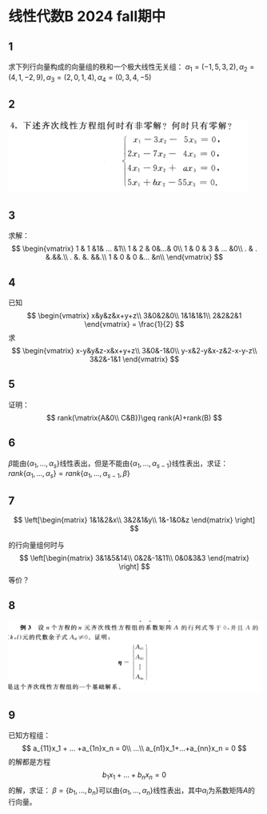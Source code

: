 # 线性代数B 2024 fall期中

## 1

求下列行向量构成的向量组的秩和一个极大线性无关组：
$\alpha_1 = (-1,5,3,2), \alpha_2 = (4,1,-2,9), \alpha_3 = (2,0,1,4), \alpha_4 = (0,3,4,-5)$

## 2

<img src="https://raw.githubusercontent.com/stur007/img/main/img/202412281002113.png" alt="image-20241030194333299" style="zoom:50%;" />

## 3

求解：
$$
\begin{vmatrix}
1 & 1 &1& ... &1\\
1 & 2 & 0&...& 0\\
1 & 0 & 3 & ... &0\\
. & . &.&&.\\
. &. &. &&.\\
1 & 0 & 0 &... &n\\
\end{vmatrix}
$$

## 4

已知
$$
\begin{vmatrix}
x&y&z&x+y+z\\
3&0&2&0\\
1&1&1&1\\
2&2&2&1
\end{vmatrix}
= \frac{1}{2}
$$
求
$$
\begin{vmatrix}
x-y&y&z-x&x+y+z\\
3&0&-1&0\\
y-x&2-y&x-z&2-x-y-z\\
3&2&-1&1
\end{vmatrix}
$$


## 5

证明：
$$
rank(\matrix{A&0\\
C&B})\geq rank(A)+rank(B)
$$

## 6

$\beta$能由$\{\alpha_1, ..., \alpha_s\}$线性表出，但是不能由$\{\alpha_1, ..., \alpha_{s-1}\}$线性表出，求证：
$rank\{\alpha_1,...,\alpha_s\} = rank\{\alpha_1, ..., \alpha_{s-1}, \beta\}$

## 7

$$
\left[\begin{matrix}
1&1&2&x\\
3&2&1&y\\
1&-1&0&z
\end{matrix}
\right]
$$

的行向量组何时与
$$
\left[\begin{matrix}
3&1&5&14\\
0&2&-1&11\\
0&0&3&3
\end{matrix}
\right]
$$
等价？

## 8

<img src="https://raw.githubusercontent.com/stur007/img/main/img/202412281004242.png" alt="image-20241030195044117" style="zoom:50%;" />

## 9

已知方程组：
$$
a_{11}x_1 + ... +a_{1n}x_n = 0\\
...\\
a_{n1}x_1+...+a_{nn}x_n = 0
$$
的解都是方程
$$
b_1 x_1 +... +b_n x_n = 0
$$
的解，求证：
$\beta = \{b_1, ..., b_n\}$可以由$\{\alpha_1, ... ,\alpha_n\}$线性表出，其中$\alpha_i$为系数矩阵$A$的行向量。

